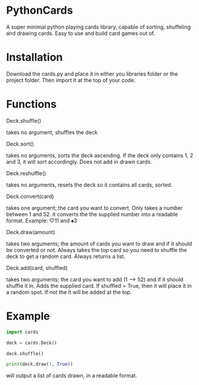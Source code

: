 # PythonCards
A super minimal python playing cards library, capable of sorting, shuffeling and drawing cards. Easy to use and build card games out of.

# Installation
Download the cards.py and place it in either you libraries folder or the project folder. 
Then import it at the top of your code.


# Functions
Deck.shuffle()

takes no argument, shuffles the deck

Deck.sort()

takes no arguments, sorts the deck ascending.
If the deck only contains 1, 2 and 3, it will sort accordingly. Does not add in drawn cards.

Deck.reshuffle()

takes no arguments, resets the deck so it contains all cards, sorted.

Deck.convert(card)

takes one argument; the card you want to convert. Only takes a number between 1 and 52.
it converts the the supplied number into a readable format. Example: ♡11 and ♠3

Deck.draw(amount)

takes two arguments; the amount of cards you want to draw and if it should be converted or not.
Always takes the top card so you need to shuffle the deck to get a random card.
Always returns a list.

Deck.add(card, shuffled)

takes two arguments; the card you want to add (1 --> 52) and if it should shuffle it in.
Adds the supplied card. If shuffled = True, then it will place it in a random spot. If not the it will be added at the top.

# Example
```python
import cards

deck = cards.Deck()

deck.shuffle()

print(deck.draw(1, True))
```

will output a list of cards drawn, in a readable format.
